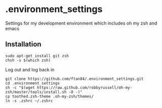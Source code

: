 # .environment_settings
Settings for my development environment which includes oh my zsh and emacs

## Installation
```
sudo apt-get install git zsh
chsh -s $(which zsh)
```
Log out and log back in
```
git clone https://github.com/ftan84/.environment_settings.git
cd .environment_settings
sh -c "$(wget https://raw.github.com/robbyrussell/oh-my-zsh/master/tools/install.sh -O -)"
cp toothed.zsh-theme .oh-my-zsh/themes/
ln -s .zshrc ~/.zshrc
```
